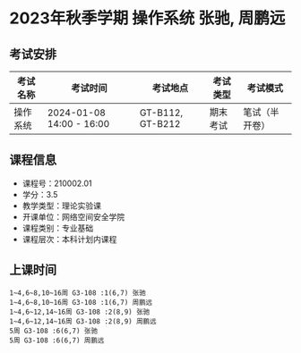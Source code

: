 # 2023年秋季学期 操作系统 张驰, 周鹏远




## 考试安排

| 考试名称 | 考试时间 | 考试地点 | 考试类型 | 考试模式 |
| -------- | -------- | -------- | -------- | -------- |
| 操作系统 | 2024-01-08 14:00 - 16:00 | GT-B112, GT-B212 | 期末考试 | 笔试（半开卷） |





## 课程信息

- 课程号：210002.01
- 学分：3.5
- 教学类型：理论实验课
- 开课单位：网络空间安全学院
- 课程类别：专业基础
- 课程层次：本科计划内课程

## 上课时间

```
1~4,6~8,10~16周 G3-108 :1(6,7) 张驰
1~4,6~8,10~16周 G3-108 :1(6,7) 周鹏远
1~4,6~12,14~16周 G3-108 :2(8,9) 张驰
1~4,6~12,14~16周 G3-108 :2(8,9) 周鹏远
5周 G3-108 :6(6,7) 张驰
5周 G3-108 :6(6,7) 周鹏远
```

